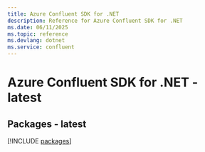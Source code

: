 ```yaml
---
title: Azure Confluent SDK for .NET
description: Reference for Azure Confluent SDK for .NET
ms.date: 06/11/2025
ms.topic: reference
ms.devlang: dotnet
ms.service: confluent
---
```

# Azure Confluent SDK for .NET - latest
## Packages - latest
[!INCLUDE [packages](confluent-index.md)]